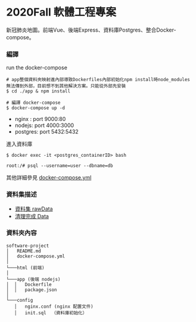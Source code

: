 # 2020Fall  軟體工程專案

新冠肺炎地圖。前端Vue、後端Express、資料庫Postgres、整合Docker-compose。

### 編譯
run the docker-compose
 ```
 # app整個資料夾映射進內部導致Dockerfiles內部初始化npm install時node_modules無法傳到外部，目前想不到其他解決方案。只能從外部先安裝
 $ cd ./app & npm install 

 # 編譯 docker-compose 
 $ docker-compose up -d
 ```

* nginx : port 9000:80
* nodejs: port 4000:3000
* postgres: port 5432:5432 

進入資料庫
```bash=
$ docker exec -it <postgres_containerID> bash

root:/# psql --username=user --dbname=db
```

其他詳細參見 [docker-compose.yml](./docker-compose.yml)

###  資料集描述
* [資料集 rawData](./csvData/csvVisualize.ipynb)
* [清理完成 Data](./csvData/CleanData.ipynb) 

### 資料夾內容
```
software-project
│   README.md
│   docker-compose.yml
│
└───html (前端)
│
└───app (後端 nodejs) 
│  │   Dockerfile
│  │   package.json
│
└───config 
   │   nginx.conf (nginx 配置文件)
   │   init.sql  （資料庫初始化）
```
